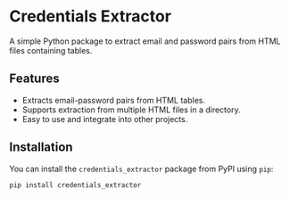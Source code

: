 # Credentials Extractor

A simple Python package to extract email and password pairs from HTML files containing tables.

## Features

- Extracts email-password pairs from HTML tables.
- Supports extraction from multiple HTML files in a directory.
- Easy to use and integrate into other projects.

## Installation

You can install the `credentials_extractor` package from PyPI using `pip`:

```bash
pip install credentials_extractor

